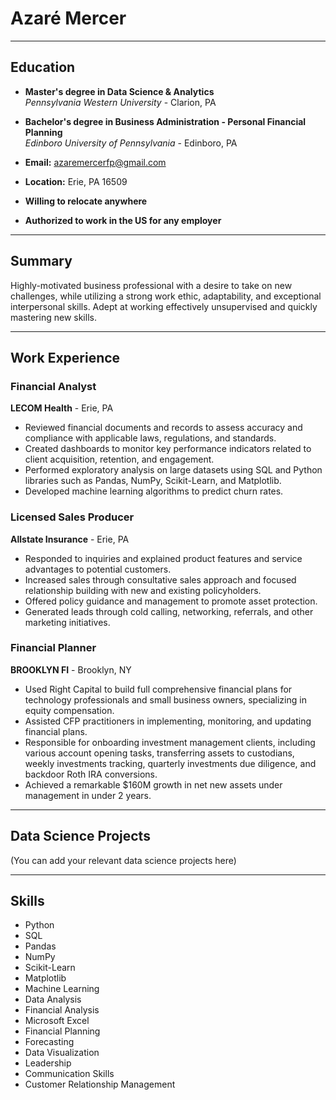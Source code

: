 # Azaré Mercer

---

## Education

- **Master's degree in Data Science & Analytics**  
  *Pennsylvania Western University* - Clarion, PA  

- **Bachelor's degree in Business Administration - Personal Financial Planning**  
  *Edinboro University of Pennsylvania* - Edinboro, PA  

- **Email:** azaremercerfp@gmail.com
- **Location:** Erie, PA 16509
- **Willing to relocate anywhere**
- **Authorized to work in the US for any employer**

---

## Summary

Highly-motivated business professional with a desire to take on new challenges, while utilizing a strong work ethic, adaptability, and exceptional interpersonal skills. Adept at working effectively unsupervised and quickly mastering new skills.

---

## Work Experience

### Financial Analyst
**LECOM Health** - Erie, PA  

- Reviewed financial documents and records to assess accuracy and compliance with applicable laws, regulations, and standards.
- Created dashboards to monitor key performance indicators related to client acquisition, retention, and engagement.
- Performed exploratory analysis on large datasets using SQL and Python libraries such as Pandas, NumPy, Scikit-Learn, and Matplotlib.
- Developed machine learning algorithms to predict churn rates.

### Licensed Sales Producer
**Allstate Insurance** - Erie, PA  

- Responded to inquiries and explained product features and service advantages to potential customers.
- Increased sales through consultative sales approach and focused relationship building with new and existing policyholders.
- Offered policy guidance and management to promote asset protection.
- Generated leads through cold calling, networking, referrals, and other marketing initiatives.

### Financial Planner
**BROOKLYN FI** - Brooklyn, NY  

- Used Right Capital to build full comprehensive financial plans for technology professionals and small business owners, specializing in equity compensation.
- Assisted CFP practitioners in implementing, monitoring, and updating financial plans.
- Responsible for onboarding investment management clients, including various account opening tasks, transferring assets to custodians, weekly investments tracking, quarterly investments due diligence, and backdoor Roth IRA conversions.
- Achieved a remarkable $160M growth in net new assets under management in under 2 years.

---

## Data Science Projects

(You can add your relevant data science projects here)

---

## Skills

- Python
- SQL
- Pandas
- NumPy
- Scikit-Learn
- Matplotlib
- Machine Learning
- Data Analysis
- Financial Analysis
- Microsoft Excel
- Financial Planning
- Forecasting
- Data Visualization
- Leadership
- Communication Skills
- Customer Relationship Management
